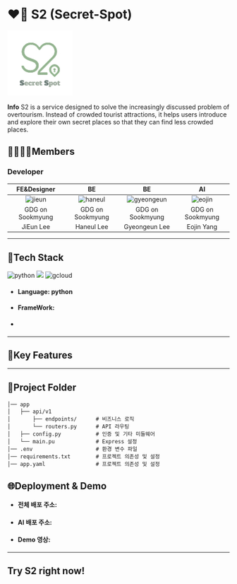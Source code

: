 # ❤️‍🔥 S2 (Secret-Spot)
![S2 Logo](https://github.com/secret-spot/AI/blob/main/S2.jpg)

**Info**
S2 is a service designed to solve the increasingly discussed problem of overtourism. Instead of crowded tourist attractions, it helps users introduce and explore their own secret places so that they can find less crowded places.

## 👨‍👩‍👧‍👦Members
### Developer
|FE&Designer|BE|BE|AI|
|:--:|:--:|:--:|:--:|
|![jieun](https://avatars.githubusercontent.com/u/143923436?v=4)|![haneul](https://avatars.githubusercontent.com/u/145983374?v=4)|![gyeongeun](https://avatars.githubusercontent.com/u/167386241?v=4)|![eojin](https://avatars.githubusercontent.com/u/166782787?v=4)|
|GDG on Sookmyung|GDG on Sookmyung|GDG on Sookmyung|GDG on Sookmyung|
|JiEun Lee|Haneul Lee|Gyeongeun Lee|Eojin Yang|

---
## 📌Tech Stack
![python](https://img.shields.io/badge/Python-14354C?style=for-the-badge&logo=python&logoColor=white)
<img src="https://img.shields.io/badge/FastAPI-009688?style=flat-square&logo=FastAPI&logoColor=green"/>
![gcloud](https://img.shields.io/badge/Google_Cloud-4285F4?style=for-the-badge&logo=google-cloud&logoColor=white)

+ #### Language: python
+ #### FrameWork:
+ ####
---
## 📌Key Features
---
## 📂Project Folder
```
│── app
│   ├── api/v1
│       ├── endpoints/      # 비즈니스 로직
│       └── routers.py      # API 라우팅
│   ├── config.py           # 인증 및 기타 미들웨어
│   └── main.pu             # Express 설정
│── .env                    # 환경 변수 파일
│── requirements.txt        # 프로젝트 의존성 및 설정
│── app.yaml                # 프로젝트 의존성 및 설정
```
## 🌐Deployment & Demo 
+ #### 전체 배포 주소:
+ #### AI 배포 주소:
+ #### Demo 영상: 
---
## Try S2 right now! 
